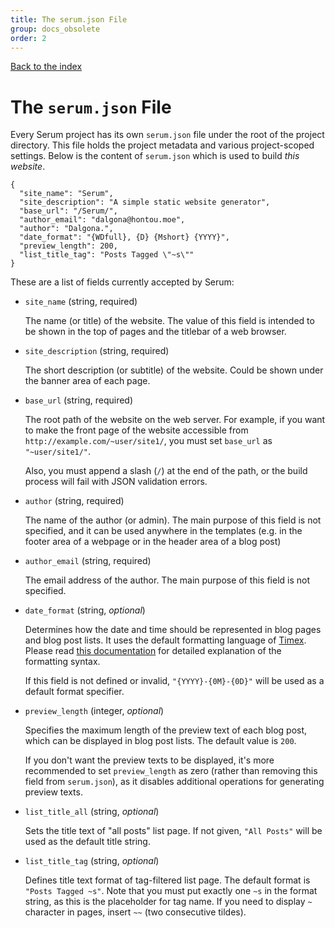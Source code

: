 ```yaml
---
title: The serum.json File
group: docs_obsolete
order: 2
---
```


[Back to the index](%page:docs/index)

# The `serum.json` File

Every Serum project has its own `serum.json` file under the root of the project
directory. This file holds the project metadata and various project-scoped
settings. Below is the content of `serum.json` which is used to build *this
website*.

```language-javascript
{
  "site_name": "Serum",
  "site_description": "A simple static website generator",
  "base_url": "/Serum/",
  "author_email": "dalgona@hontou.moe",
  "author": "Dalgona.",
  "date_format": "{WDfull}, {D} {Mshort} {YYYY}",
  "preview_length": 200,
  "list_title_tag": "Posts Tagged \"~s\""
}
```

These are a list of fields currently accepted by Serum:

* `site_name` (string, required)

    The name (or title) of the website. The value of this field is intended to
    be shown in the top of pages and the titlebar of a web browser.

* `site_description` (string, required)

    The short description (or subtitle) of the website. Could be shown under
    the banner area of each page.

* `base_url` (string, required)

    The root path of the website on the web server. For example, if you want to
    make the front page of the website accessible from `http://example.com/~user/site1/`,
    you must set `base_url` as `"~user/site1/"`.

    Also, you must append a slash (`/`) at the end of the path, or the build
    process will fail with JSON validation errors.

* `author` (string, required)

    The name of the author (or admin). The main purpose of this field is not
    specified, and it can be used anywhere in the templates (e.g. in the footer
    area of a webpage or in the header area of a blog post)

* `author_email` (string, required)

    The email address of the author. The main purpose of this field is not
    specified.

* `date_format` (string, *optional*)

    Determines how the date and time should be represented in blog pages and
    blog post lists. It uses the default formatting language of
    [Timex](https://github.com/bitwalker/timex). Please read
    [this documentation](https://hexdocs.pm/timex/Timex.Format.DateTime.Formatters.Default.html)
    for detailed explanation of the formatting syntax.

    If this field is not defined or invalid, `"{YYYY}-{0M}-{0D}"` will be used
    as a default format specifier.

* `preview_length` (integer, *optional*)

    Specifies the maximum length of the preview text of each blog post, which
    can be displayed in blog post lists. The default value is `200`.

    If you don't want the preview texts to be displayed, it's more recommended
    to set `preview_length` as zero (rather than removing this field from
    `serum.json`), as it disables additional operations for generating preview
    texts.

* `list_title_all` (string, *optional*)

    Sets the title text of "all posts" list page. If not given, `"All Posts"`
    will be used as the default title string.

* `list_title_tag` (string, *optional*)

    Defines title text format of tag-filtered list page. The default format is
    `"Posts Tagged ~s"`. Note that you must put exactly one `~s` in the format
    string, as this is the placeholder for tag name. If you need to display
    `~` character in pages, insert `~~` (two consecutive tildes).

